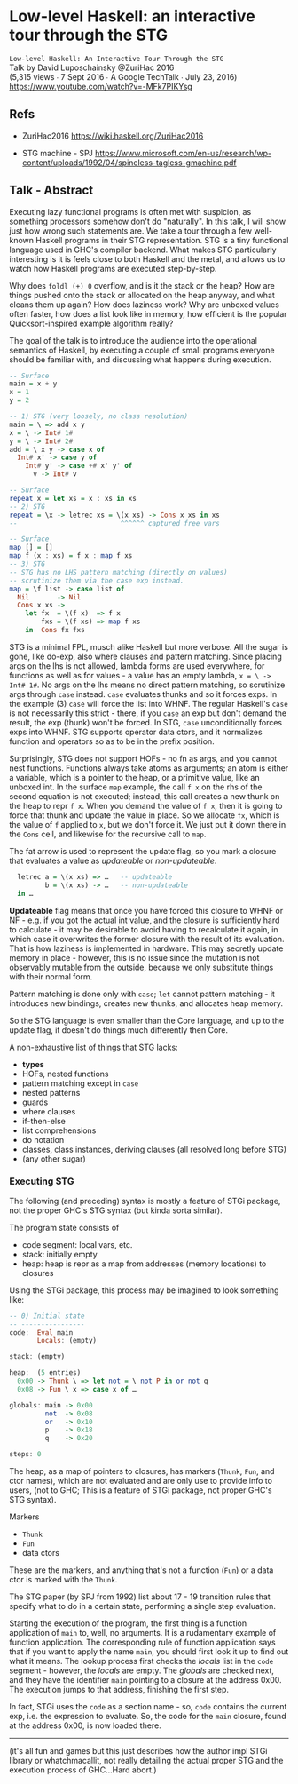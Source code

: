 # Low-level Haskell: an interactive tour through the STG

`Low-level Haskell: An Interactive Tour Through the STG`   
Talk by David Luposchainsky @ZuriHac 2016    
(5,315 views ∙ 7 Sept 2016 ∙ A Google TechTalk ∙ July 23, 2016)
https://www.youtube.com/watch?v=-MFk7PIKYsg

## Refs

* ZuriHac2016
https://wiki.haskell.org/ZuriHac2016

* STG machine - SPJ
https://www.microsoft.com/en-us/research/wp-content/uploads/1992/04/spineless-tagless-gmachine.pdf


## Talk - Abstract

Executing lazy functional programs is often met with suspicion, as something processors somehow don't do "naturally". In this talk, I will show just how wrong such statements are. We take a tour through a few well-known Haskell programs in their STG representation. STG is a tiny functional language used in GHC's compiler backend. What makes STG particularly interesting is it is feels close to both Haskell and the metal, and allows us to watch how Haskell programs are executed step-by-step.

Why does `foldl (+) 0` overflow, and is it the stack or the heap? How are things pushed onto the stack or allocated on the heap anyway, and what cleans them up again? How does laziness work? Why are unboxed values often faster, how does a list look like in memory, how efficient is the popular Quicksort-inspired example algorithm really?

The goal of the talk is to introduce the audience into the operational semantics of Haskell, by executing a couple of small programs everyone should be familiar with, and discussing what happens during execution.

```hs
-- Surface
main = x + y
x = 1
y = 2

-- 1) STG (very loosely, no class resolution)
main = \ => add x y
x = \ -> Int# 1#
y = \ -> Int# 2#
add = \ x y -> case x of
  Int# x' -> case y of
    Int# y' -> case +# x' y' of
      v -> Int# v

-- Surface
repeat x = let xs = x : xs in xs
-- 2) STG
repeat = \x -> letrec xs = \(x xs) -> Cons x xs in xs
--                          ^^^^^^ captured free vars

-- Surface
map [] = []
map f (x : xs) = f x : map f xs
-- 3) STG
-- STG has no LHS pattern matching (directly on values)
-- scrutinize them via the case exp instead.
map = \f list -> case list of 
  Nil       -> Nil
  Cons x xs ->
    let fx  = \(f x)  => f x
        fxs = \(f xs) => map f xs
    in  Cons fx fxs
```

STG is a minimal FPL, musch alike Haskell but more verbose. All the sugar is gone, like do-exp, also where clauses and pattern matching. Since placing args on the lhs is not allowed, lambda forms are used everywhere, for functions as well as for values - a value has an empty lambda, `x = \ -> Int# 1#`. No args on the lhs means no direct pattern matching, so scrutinize args through `case` instead. `case` evaluates thunks and so it forces exps. In the example (3) `case` will force the list into WHNF. The regular Haskell's `case` is not necessarily this strict - there, if you `case` an exp but don't demand the result, the exp (thunk) won't be forced. In STG, `case` unconditionally forces exps into WHNF. STG supports operator data ctors, and it normalizes function and operators so as to be in the prefix position.

Surprisingly, STG does not support HOFs - no fn as args, and you cannot nest functions. Functions always take atoms as arguments; an atom is either a variable, which is a pointer to the heap, or a primitive value, like an unboxed int. In the surface `map` example, the call `f x` on the rhs of the second equation is not executed; instead, this call creates a new thunk on the heap to repr `f x`. When you demand the value of `f x`, then it is going to force that thunk and update the value in place. So we allocate `fx`, which is the value of `f` applied to `x`, but we don't force it. We just put it down there in the `Cons` cell, and likewise for the recursive call to `map`.

The fat arrow is used to represent the update flag, so you mark a closure that evaluates a value as *updateable* or *non-updateable*.

```hs
  letrec a = \(x xs) => …   -- updateable
         b = \(x xs) -> …   -- non-updateable
  in …
```

**Updateable** flag means that once you have forced this closure to WHNF or NF - e.g. if you got the actual int value, and the closure is sufficiently hard to calculate - it may be desirable to avoid having to recalculate it again, in which case it overwrites the former closure with the result of its evaluation. That is how laziness is implemented in hardware. This may secretly update memory in place - however, this is no issue since the mutation is not observably mutable from the outside, because we only substitute things with their normal form.

Pattern matching is done only with `case`; `let` cannot pattern matching - it introduces new bindings, creates new thunks, and allocates heap memory.

So the STG language is even smaller than the Core language, and up to the update flag, it doesn't do things much differently then Core.

A non-exhaustive list of things that STG lacks:
- **types**
- HOFs, nested functions
- pattern matching except in `case`
- nested patterns
- guards
- where clauses
- if-then-else
- list comprehensions
- do notation
- classes, class instances, deriving clauses (all resolved long before STG)
- (any other sugar)

### Executing STG

The following (and preceding) syntax is mostly a feature of STGi package, not the proper GHC's STG syntax (but kinda sorta similar).

The program state consists of
- code segment: local vars, etc.
- stack: initially empty
- heap: heap is repr as a map from addresses (memory locations) to closures

Using the STGi package, this process may be imagined to look something like:

```hs stg
-- 0) Initial state
-- ----------------
code:  Eval main
       Locals: (empty)

stack: (empty)

heap:  (5 entries)
  0x00 -> Thunk \ => let not = \ not P in or not q
  0x08 -> Fun \ x => case x of …

globals: main -> 0x00
         not  -> 0x08
         or   -> 0x10
         p    -> 0x18
         q    -> 0x20

steps: 0
```

The heap, as a map of pointers to closures, has markers (`Thunk`, `Fun`, and ctor names), which are not evaluated and are only use to provide info to users, (not to GHC; This is a feature of STGi package, not proper GHC's STG syntax).

Markers
- `Thunk`
- `Fun`
- data ctors

These are the markers, and anything that's not a function (`Fun`) or a data ctor is marked with the `Thunk`.

The STG paper (by SPJ from 1992) list about 17 - 19 transition rules that specify what to do in a certain state, performing a single step evaluation.

Starting the execution of the program, the first thing is a function application of `main` to, well, no arguments. It is a rudamentary example of function application. The corresponding rule of function application says that if you want to apply the name `main`, you should first look it up to find out what it means. The lookup process first checks the *locals* list in the `code` segment - however, the *locals* are empty. The *globals* are checked next, and they have the identifier `main` pointing to a closure at the address 0x00. The execution jumps to that address, finishing the first step.

In fact, STGi uses the `code` as a section name - so, `code` contains the current exp, i.e. the expression to evaluate. So, the code for the `main` closure, found at the address 0x00, is now loaded there.

---

(it's all fun and games but this just describes how the author impl STGi library or whatchmacallit, not really detailing the actual proper STG and the execution process of GHC...Hard abort.)
